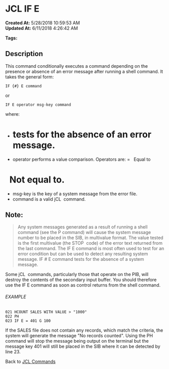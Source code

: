 # JCL IF  E

**Created At:** 5/28/2018 10:59:53 AM  
**Updated At:** 6/11/2018 4:26:42 AM  

**Tags:**
<badge text='jcl' vertical='middle' />

## Description 

This command conditionally executes a command depending on the presence or absence of an error message after running a shell command. It takes the general form:

```
IF {#} E command
```

or

```
IF E operator msg-key command
```

where:

- # tests for the absence of an error message.
- operator performs a value comparison. Operators are:
=   Equal to
#   Not equal to.
- msg-key is the key of a system message from the error file.
- command is a valid jCL  command.




## Note: 


> Any system messages generated as a result of running a shell command (see the P command) will cause the system message number to be placed in the SIB, in multivalue format. The value tested is the first multivalue (the STOP  code) of the error text returned from the last command. The IF E command is most often used to test for an error condition but can be used to detect any resulting system message. IF # E command tests for the absence of a system message.


Some jCL  commands, particularly those that operate on the PIB, will destroy the contents of the secondary input buffer. You should therefore use the IF E command as soon as control returns from the shell command.



###### EXAMPLE

```
021 HCOUNT SALES WITH VALUE > "1000"
022 PH
023 IF E = 401 G 100
```

If the SALES file does not contain any records, which match the criteria, the system will generate the message "No records counted". Using the PH command will stop the message being output on the terminal but the message key 401 will still be placed in the SIB where it can be detected by line 23.



Back to [JCL Commands](jcl-commands)

### 

